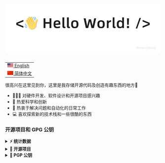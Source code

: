 <p align="center">
  <img src=".github/hello-world.gif" />
</p>

<table align="right">
 <tr><td><a href="README.md"><img src=".github/us-flag.png" height="13"> English</a></td></tr>
 <tr><td><a href="README.zh-CN.md"><img src=".github/cn-flag.png" height="13"> 简体中文</a></td></tr>
</table>

很高兴在这里见到你，这里是我存储开源代码及创造有趣东西的地方🤣

- 👨🏻‍💻 对硬件开发、软件设计和开源项目感兴趣
- 🌱 热爱科学和创新
- 💓 热衷于解决问题和自动化的日常工作
- 💻 喜欢探索新的技术栈和一些很酷的东西

### 开源项目和 GPG 公钥

<details>
  <summary><b>⚡ 统计数据</b></summary>
  <p align="center">
    <img height="150px" src="https://github-readme-stats.vercel.app/api?username=seatonjiang&show_icons=true&hide_border=true&&count_private=true&include_all_commits=true&hide_title=true" />
    <img height="150px" src="https://github-readme-stats.vercel.app/api/top-langs/?username=seatonjiang&hide_title=true&show_icons=true&hide_border=true&layout=compact&langs_count=8"/>
  </p>
</details>

<details>
  <summary><b>🚀 开源项目</b></summary>
  <br/>
  <table align="center">
    <thead align="center">
      <tr>
        <td><b>💻 Projects</b></td>
        <td><b>🌟 Stars</b></td>
        <td><b>🍴 Forks</b></td>
        <td><b>🐛 Issues</b></td>
        <td><b>🔔 Pull Requests</b></td>
        <td><b>👨‍💻 Language</b></td>
      </tr>
    </thead>
    <tbody>
      <tr>
        <td><a href="https://github.com/seatonjiang/kratos"><b>📖 kratos</b></a></td>
        <td><img alt="Stars" src="https://img.shields.io/github/stars/seatonjiang/kratos?style=flat-square&labelColor=343b41"/></td>
        <td><img alt="Forks" src="https://img.shields.io/github/forks/seatonjiang/kratos?style=flat-square&labelColor=343b41"/></td>
        <td><img alt="Issues" src="https://img.shields.io/github/issues/seatonjiang/kratos?style=flat-square"/></td>
        <td><img alt="Pull Requests" src="https://img.shields.io/github/issues-pr/seatonjiang/kratos?style=flat-square"/></td>
        <td><img alt="Language" src="https://img.shields.io/github/languages/top/seatonjiang/kratos?style=flat-square"/></td>
      </tr>
      <tr>
        <td><a href="https://github.com/seatonjiang/aegis"><b>🛠️ aegis</b></a></td>
        <td><img alt="Stars" src="https://img.shields.io/github/stars/seatonjiang/aegis?style=flat-square&labelColor=343b41"/></td>
        <td><img alt="Forks" src="https://img.shields.io/github/forks/seatonjiang/aegis?style=flat-square&labelColor=343b41"/></td>
        <td><img alt="Issues" src="https://img.shields.io/github/issues/seatonjiang/aegis?style=flat-square"/></td>
        <td><img alt="Pull Requests" src="https://img.shields.io/github/issues-pr/seatonjiang/aegis?style=flat-square"/></td>
        <td><img alt="Language" src="https://img.shields.io/github/languages/top/seatonjiang/aegis?style=flat-square"/></td>
      </tr>
      <tr>
        <td><a href="https://github.com/seatonjiang/nebula"><b>⛴ nebula</b></a></td>
        <td><img alt="Stars" src="https://img.shields.io/github/stars/seatonjiang/nebula?style=flat-square&labelColor=343b41"/></td>
        <td><img alt="Forks" src="https://img.shields.io/github/forks/seatonjiang/nebula?style=flat-square&labelColor=343b41"/></td>
        <td><img alt="Issues" src="https://img.shields.io/github/issues/seatonjiang/nebula?style=flat-square"/></td>
        <td><img alt="Pull Requests" src="https://img.shields.io/github/issues-pr/seatonjiang/nebula?style=flat-square"/></td>
        <td><img alt="Language" src="https://img.shields.io/github/languages/top/seatonjiang/nebula?style=flat-square"/></td> 
      </tr>
      <tr>
        <td><a href="https://github.com/seatonjiang/gazlowe"><b>⌨️ gazlowe</b></a></td>
        <td><img alt="Stars" src="https://img.shields.io/github/stars/seatonjiang/gazlowe?style=flat-square&labelColor=343b41"/></td>
        <td><img alt="Forks" src="https://img.shields.io/github/forks/seatonjiang/gazlowe?style=flat-square&labelColor=343b41"/></td>
        <td><img alt="Issues" src="https://img.shields.io/github/issues/seatonjiang/gazlowe?style=flat-square"/></td>
        <td><img alt="Pull Requests" src="https://img.shields.io/github/issues-pr/seatonjiang/gazlowe?style=flat-square"/></td>
        <td><img alt="Language" src="https://img.shields.io/github/languages/top/seatonjiang/gazlowe?style=flat-square"/></td> 
      </tr>
      <tr>
        <td><a href="https://github.com/seatonjiang/gitmoji-vscode"><b>😜 gitmoji-vscode</b></a></td>
        <td><img alt="Stars" src="https://img.shields.io/github/stars/seatonjiang/gitmoji-vscode?style=flat-square&labelColor=343b41"/></td>
        <td><img alt="Forks" src="https://img.shields.io/github/forks/seatonjiang/gitmoji-vscode?style=flat-square&labelColor=343b41"/></td>
        <td><img alt="Issues" src="https://img.shields.io/github/issues/seatonjiang/gitmoji-vscode?style=flat-square"/></td>
        <td><img alt="Pull Requests" src="https://img.shields.io/github/issues-pr/seatonjiang/gitmoji-vscode?style=flat-square"/></td>
        <td><img alt="Language" src="https://img.shields.io/github/languages/top/seatonjiang/gitmoji-vscode?style=flat-square"/></td> 
      </tr>
      <tr>
        <td><a href="https://github.com/seatonjiang/openwrt-ubnt"><b>📡 openwrt-ubnt</b></a></td>
        <td><img alt="Stars" src="https://img.shields.io/github/stars/seatonjiang/openwrt-ubnt?style=flat-square&labelColor=343b41"/></td>
        <td><img alt="Forks" src="https://img.shields.io/github/forks/seatonjiang/openwrt-ubnt?style=flat-square&labelColor=343b41"/></td>
        <td><img alt="Issues" src="https://img.shields.io/github/issues/seatonjiang/openwrt-ubnt?style=flat-square"/></td>
        <td><img alt="Pull Requests" src="https://img.shields.io/github/issues-pr/seatonjiang/openwrt-ubnt?style=flat-square"/></td>
        <td><img alt="Language" src="https://img.shields.io/github/languages/top/seatonjiang/openwrt-ubnt?style=flat-square"/></td> 
      </tr>
    </tbody>
  </table>
</details>
  
<details>
  <summary><b>🔑 PGP 公钥</b></summary>
  <br/>

```
-----BEGIN PGP PUBLIC KEY BLOCK-----

mQINBGGm2fMBEACcSWQPY1eMH1Ihbk5QlpdDB37Ij0U4bRVgqUoh1kzcx0fM2y3B
jjB6Pie7DTn3xeMV8u8+8wuEmWHEeMeVsVQ+ZETEMuL0F2afIYfStn5/S7cwXFp/
YjcZ5HNG5Q/4wUg4epNsS/8o/6oH5+UKsasRi0+NTWHvK3fubgUyJ3xqjLy5/vUu
9SPbXncPOMeCGpSUrEPfVFBSEek0E5Sl8Ke2p3KNH8hOUdNIx8wmFceCzIG22J8t
CZDV97dwpHa3fn6pCyroicXCktKOpH3IOeFgLXhnd9ncPC8McQVnJlVgMUWSw1HR
bM1dVCmzJpST4liTpkuFMP7Zr12T3cXzwDEdsoSxJpg61h23kAb2BnTZR2entHj7
LiTWTT9lYgfT1wjCNHhYh77Vr6yZunexQnCW0XeYruFbc8zXGBgaCjC0YEVm3L66
VVqjGyEGuVZDqxB6EVfyACPHgN8WJNS2VEeyLDPlzSV+F34wwklEaemeMkBxFORr
ehlUYQYeXx57uxN1eGN0C36c6vlpcOvCohRv+0JDVO/40/Rk1vgfM+yj61QLPUor
XKY5DGh2zNUPo3Qh8/6zNZv/Q30AwmWAVyeZrGV90a1G8I1oR1SLKxNBJz7ZbZ6A
rCs8YbA2uyxR3ANGRDCo0DZ0haGOAJR+oqTbmFbt3CebtB0jBIjnrNr+xwARAQAB
tCFTZWF0b24gSmlhbmcgPGhpQHNlYXRvbmppYW5nLmNvbT6JAlQEEwEIAD4WIQS+
4rNGlVaWFAo50QW3loL2/o0w4wUCYabZ8wIbAwUJAgi/hgULCQgHAgYVCgkICwIE
FgIDAQIeAQIXgAAKCRC3loL2/o0w4+rHD/9zmL4/mrUxtqiv2cHSIXBsVEcIxUOG
YJ+HR00cy0LGyeZBrshYa6V0mgWHldDOyIirtqPDU2EjgHYol4xlHs3Z6u2YEpMq
xUnGCpMO0ZIswZk6FpGBXyOWrpiSnBBgW4EKXjo/SaKyMX75jRKEOsXR2N2O/NUk
Eu8WVtfqvppAx5ExhGTjKax9kosRYXH+jN6Eb8Vr7ArZKKkQuTgrY13aS51WRgIN
/T/QF1P1/Wh2IakC50ptduZr42T3mh+zjx4TlJ1q4l4Qj4IqyImIVmEg0ZcOFoGm
x3aVqzeCQdv4SFK35Zowky/1PfKTsz4XZf8WxIlzXju4WkVfF0VuFfPyBwmm3x5S
yTa5ZZAYm/2+jBP15zqfApVMuYYCV9YROQFq53QqHa8a6FfXTSHww9Wx1JheAKhs
gCAbrJFctTNSmCqTKhcFZfce+H7r0wOfUrskZ7uddCQyTCKUuzUwbyropC/yYjAl
8BanAiUjqfS9nbcZOPrHme7vltm42GESo0I4nNfuzhHA7m06Z1xYTFx/8ylATSJP
cB7x7BDm0RyvoOevwjrUY8X4y4SozSNKOWJUqhb9IZPZDCYxFMHhM3V9a2eYw1o4
4Lty4IqXXUm+iuAZQ0H79P+2bZM1aUrt8dJvocmgF+EoJm5AMNKnllrOGjb4Na5Y
MtAwLSY91OtQpbkCDQRhptnzARAA78RKw2rloNYIAmCCV/vpOp2KuzB4uYB0I1pG
FN4msjAfz5BQERqQSbSnpKfiFT/k+SMst6eFkX9ENgk8AbnaVIYtg9xk7t+8Bsuz
7LIARSoyeQ4IW+5gSbvuDaMk8eArXXsN5NSY5DvvKkze8v6mBLxpVfH7267Z2nNG
NufQWtDe4HkIHRmDPs+LRK8wuJMjqRWY+VGgD9/A6a6tkAF6dZZMJzv7oTyLnrZd
xde1t4tx2y3GpedhPW0qDiSnQuSXudFmCRazjdeePLUdW8pBaqx/V5KOJ88FafUv
6EJnuWoSQY806dT25bQ3bNPYkn+Wj9kSSgHZUeuwb3uEXQFyZ3pXvwDX5QCjgQGX
E2quFcfYKRYSU7HjAI5nmN/5JgDI57JmyHaiZKs49FwVtiIs4pRLqJWXs6hk90+7
NmO9cscfJCul8ykQuaN7NIVoVogoWgynLk7QCDmsdhy2sdqwUYoa8GcGk55uyWef
DePn1JY+WZsPCqkvtVR4t9MxtiV4QVcFoAJ59sEO8iWwom7R/WApkS6JJGpkhqPv
z/yrNH55FJMxvr6W6E4f6lxsBbSnLtTvCBK5PbNZjdI4RdokV1/EJuXAsxUGfRUN
UlofOyDh0H1eLUeMb54cDMw9qVgthUNHTPQSXqBCGNmDXbgE0FOMfn/O+QxFC6Nq
nrwNdacAEQEAAYkCPAQYAQgAJhYhBL7is0aVVpYUCjnRBbeWgvb+jTDjBQJhptnz
AhsMBQkCCL+GAAoJELeWgvb+jTDj+KkQAJQNCY7tfL4I+E6fUa9M++oaT4xWO+n7
q10MQSUDba/hVx46wZ0/E6LUPMBgITVgASkAd43U8x2Ztb+4/hMTkauEwSi222G+
21JtZXgOZYyeMzBy5Eq5LoRiwEuzEPnsPR6jMASRbS3Y1Br4VGAfgMWtCbdGyDku
UtvylQYt5kswl/d1SVHI2YxOivykNENd53JSInd15O+M9fhmbvSQkVbknjqtW9Ma
YyojEa4vPgSrR/4SQR3UlpCqP7xPosLcLKRlhDKLmsRPmVoT/5CF8EfSuOLqcRaO
ROyi8w33D4VGzVBAbfg2jHyL8sEzrloPzDoIL3MXs3IRIySpWfV/bvHAvVUJoMGb
ScoZNxgNVYIYUF0vY5ZC3SrjX/3sj1CTbIJkogNUjK48CvW042NfdcUHLeMcffP0
pdE8YyhdsYK2GD6eOWwSVCatAHqqsfVTlbQR7Q3LFbugFd0kMbpQXPN5z7mej7vR
Rd2u/8Dsh31NSisKNlVvkgL/TEtTaFvztNWeOhNszktRPfrUO6baygDHQ1/+kRRB
qbE9qoyzp8zu+FalCQN8AgVB3Q3toUj3MOU/YrICjhDbZs04e1IhWTZLgmy3gRXR
HSswvjD/UPoC4wt2YkdNS4mQnfqsySaypWjf+6nQbd+q0u0RbKojpLHO1ALvTF9p
ZKbRBMX11zXq
=463o
-----END PGP PUBLIC KEY BLOCK-----
```
</details>